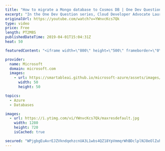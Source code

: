 ```yaml
---
title: "How to migrate a Mongo database to Cosmos DB | One Dev Question: Laurent Bugnion"
excerpt: "In the One Dev Question series, Cloud Developer Advocate Laurent Bugnion explains various development features of Azure. In this video, Laurent explains how to migrate a Mongo database over to an Azure Cosmos DB.   Get more information at: http://gslb.ch/294c-onedevquestion  Create your free Azure account"
originalUrl: https://youtube.com/watch?v=YWnvcKcs7Qk
type: video
price: Free
length: PT2M8S
publishedDateTime: 2019-04-01T15:04:31Z
heat: 50

featuredContent: "<iframe width=\"800\" height=\"500\" frameborder=\"0\" src=\"https://www.youtube.com/embed/YWnvcKcs7Qk\" allow=\"accelerometer; autoplay; encrypted-media; gyroscope; picture-in-picture\" allowfullscreen></iframe>"

provider:
  name: Microsoft
  domain: microsoft.com
  images:
    - url: https://smartableai.github.io/microsoft-azure/assets/images/organizations/microsoft.com-50x50.jpg
      width: 50
      height: 50

topics:
  - Azure
  - Databases

images:
  - url: https://i.ytimg.com/vi/YWnvcKcs7Qk/maxresdefault.jpg
    width: 1280
    height: 720
    isCached: true

secured: "WPjgbgEuAvrEJZVkndqehzcnUA3L1wbs4QZ18YpVmmqrWhBDclplNJ8eOlZuh0uDCbUUDr6vzun1u4j9AZ/7mLoFKCpUtuxp/a0gAdNoCZxas12FdOL7hrz5G2mpmDjM86mvGGBEPBUyrBvPg7XuF7vAnyJItvY9XaALm1ESm27dR0QmJGZEngB9xATNBjf6CUvLwjSCa8pbHGynOX29VfrCS5HSD6H6aMi15vkx4e+wyu3AwPtbQQRVKnomAHfYU/VbAw/n+Wx3126U500uY0EQXFx5wo6jiqjgGf/MXfgJ2ztTBcFVZ7qwrQjS9ZAl6pTXsJozfMGO4vihSP3v8JUrZY6mwbXHXLPJJqUxve1aRwbPvPRPTbdWh6H7grrCteNxRQ4lx6s1UaLWwnZt+fMfVgLjU0NbHHqaYDUduaw=;ZFkmT+5z4xnJ/98YmW6Duw=="
---
```


